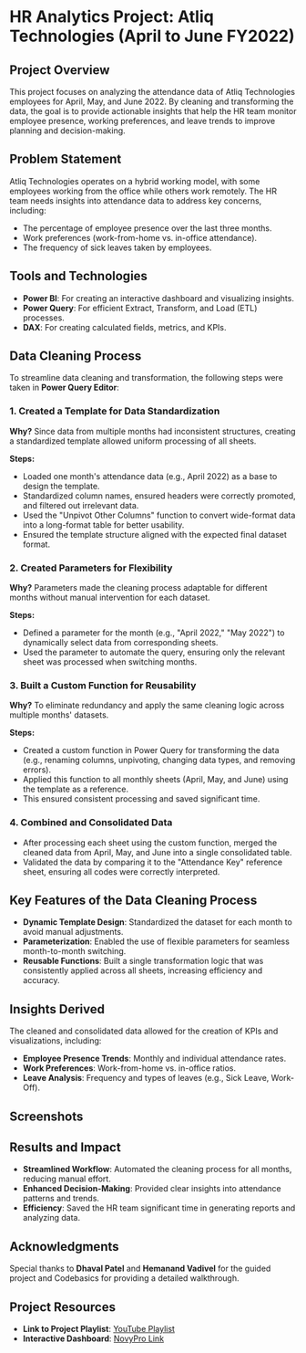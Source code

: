 # HR Analytics Project: Atliq Technologies (April to June FY2022)

## Project Overview
This project focuses on analyzing the attendance data of Atliq Technologies employees for April, May, and June 2022. By cleaning and transforming the data, the goal is to provide actionable insights that help the HR team monitor employee presence, working preferences, and leave trends to improve planning and decision-making.

## Problem Statement
Atliq Technologies operates on a hybrid working model, with some employees working from the office while others work remotely. The HR team needs insights into attendance data to address key concerns, including:

- The percentage of employee presence over the last three months.
- Work preferences (work-from-home vs. in-office attendance).
- The frequency of sick leaves taken by employees.

## Tools and Technologies
- **Power BI**: For creating an interactive dashboard and visualizing insights.
- **Power Query**: For efficient Extract, Transform, and Load (ETL) processes.
- **DAX**: For creating calculated fields, metrics, and KPIs.

## Data Cleaning Process
To streamline data cleaning and transformation, the following steps were taken in **Power Query Editor**:

### 1. Created a Template for Data Standardization
**Why?** Since data from multiple months had inconsistent structures, creating a standardized template allowed uniform processing of all sheets.

**Steps:**
- Loaded one month's attendance data (e.g., April 2022) as a base to design the template.
- Standardized column names, ensured headers were correctly promoted, and filtered out irrelevant data.
- Used the "Unpivot Other Columns" function to convert wide-format data into a long-format table for better usability.
- Ensured the template structure aligned with the expected final dataset format.

### 2. Created Parameters for Flexibility
**Why?** Parameters made the cleaning process adaptable for different months without manual intervention for each dataset.

**Steps:**
- Defined a parameter for the month (e.g., "April 2022," "May 2022") to dynamically select data from corresponding sheets.
- Used the parameter to automate the query, ensuring only the relevant sheet was processed when switching months.

### 3. Built a Custom Function for Reusability
**Why?** To eliminate redundancy and apply the same cleaning logic across multiple months' datasets.

**Steps:**
- Created a custom function in Power Query for transforming the data (e.g., renaming columns, unpivoting, changing data types, and removing errors).
- Applied this function to all monthly sheets (April, May, and June) using the template as a reference.
- This ensured consistent processing and saved significant time.

### 4. Combined and Consolidated Data
- After processing each sheet using the custom function, merged the cleaned data from April, May, and June into a single consolidated table.
- Validated the data by comparing it to the "Attendance Key" reference sheet, ensuring all codes were correctly interpreted.

## Key Features of the Data Cleaning Process
- **Dynamic Template Design**: Standardized the dataset for each month to avoid manual adjustments.
- **Parameterization**: Enabled the use of flexible parameters for seamless month-to-month switching.
- **Reusable Functions**: Built a single transformation logic that was consistently applied across all sheets, increasing efficiency and accuracy.

## Insights Derived
The cleaned and consolidated data allowed for the creation of KPIs and visualizations, including:

- **Employee Presence Trends**: Monthly and individual attendance rates.
- **Work Preferences**: Work-from-home vs. in-office ratios.
- **Leave Analysis**: Frequency and types of leaves (e.g., Sick Leave, Work-Off).

## Screenshots


## Results and Impact
- **Streamlined Workflow**: Automated the cleaning process for all months, reducing manual effort.
- **Enhanced Decision-Making**: Provided clear insights into attendance patterns and trends.
- **Efficiency**: Saved the HR team significant time in generating reports and analyzing data.

## Acknowledgments
Special thanks to **Dhaval Patel** and **Hemanand Vadivel** for the guided project and Codebasics for providing a detailed walkthrough.

## Project Resources
- **Link to Project Playlist**: [YouTube Playlist](https://www.youtube.com/playlist?list=PLeo1K3hjS3uuVQccZa7yFwK3ltoGQOWbM)
- **Interactive Dashboard**: [NovyPro Link](https://www.novypro.com/project/atliq-hr-analytics)
